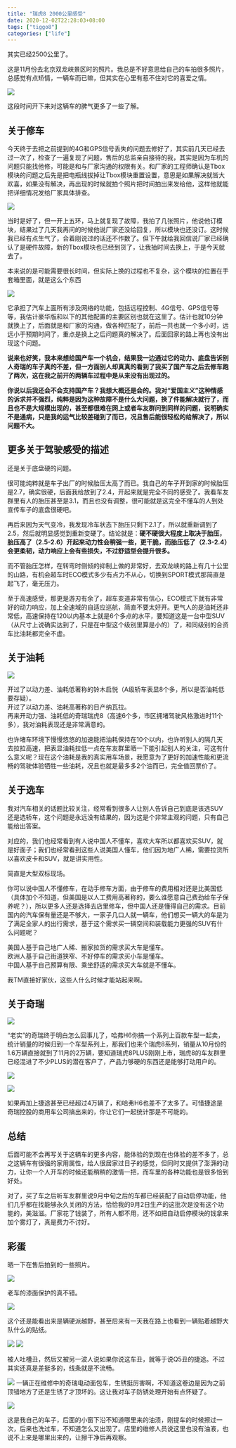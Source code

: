 ```yaml
---
title: "瑞虎8 2000公里感受"
date: 2020-12-02T22:28:03+08:00
tags: ["tiggo8"]
categories: ["life"]
---
```


其实已经2500公里了。

<!--more-->

这是11月份去北京双龙峡景区时的照片。我总是不好意思给自己的车拍很多照片，总感觉有点矫情，一辆车而已嘛，但其实在心里有惹不住对它的喜爱之情。

![](/images/2020-12-02-22-37-06.png)

这段时间开下来对这辆车的脾气更多了一些了解。

## 关于修车

今天终于去把之前提到的4G和GPS信号丢失的问题去修好了，其实前几天已经去过一次了，检查了一遍复现了问题，售后的总监亲自接待的我，其实是因为车机的问题只能找他修，可能是和与厂家沟通的权限有关。和厂家的工程师确认是Tbox模块的问题之后先是把电瓶线拔掉让Tbox模块重置设置，意思是如果解决就皆大欢喜，如果没有解决，再出现的时候就拍个照片把时间拍出来发给他，这样他就能把详细情况发给厂家具体排查。

![](/images/2020-12-02-22-48-48.png)

当时是好了，但一开上五环，马上就复现了故障，我拍了几张照片，他说他订模块，结果过了几天我再问的时候他说厂家还没给回复，所以模块也还没订。这时候我已经有点生气了，合着刚说过的话还不作数了。但下午就给我回信说厂家已经确认了是硬件故障，新的Tbox模块也已经到货了，让我抽时间去换上，于是今天就去了。

本来说的是可能需要很长时间，但实际上换的过程也不复杂，这个模块的位置在手套箱里面，就是这么个东西

![](/images/2020-12-02-22-44-55.png)

它承担了汽车上面所有涉及网络的功能，包括远程控制、4G信号、GPS信号等等，我估计豪华版和以下的其他配置的主要区别也就在这里了。估计也就10分钟就换上了，后面就是和厂家的沟通，做各种匹配了，前后一共也就一个多小时，远远小于预期时间了，重点是换上之后问题真的解决了。后面回家的路上再也没有出现这个问题。

**说来也好笑，我本来想给国产车一个机会，结果我一边通过它的动力、底盘告诉别人奇瑞的车子真的不差，但一方面别人却真真的看到了我买了国产车之后去修车跑了两次，这在我之前开的两辆车过程中是从来没有出现过的。**

**你说以后我还会不会支持国产车？我想大概还是会的。我对“爱国主义”这种情感的诉求并不强烈，纯粹是因为这种故障不是什么大问题，换了件能解决就行了，而且也不是大规模出现的，甚至都很难在网上或者车友群问到同样的问题，说明确实不是通病，只是我的运气比较差碰到了而已，况且售后能很轻松的给解决了，所以问题不大。**

## 更多关于驾驶感受的描述

还是关于底盘硬的问题。

很可能纯粹就是车子出厂的时候胎压太高了而已。我自己的车子开到家的时候胎压是2.7，确实很硬，后面我给放到了2.4，开起来就是完全不同的感受了。我看车友群里有人的胎压甚至是3.1，而且也没有调整，很可能就是这完全不懂车的人到处宣传车子的底盘很硬吧。

再后来因为天气变冷，我发现冷车状态下胎压只剩下2.1了，所以就重新调到了2.5，然后就明显感觉到重新变硬了。结论就是：**硬不硬很大程度上取决于胎压，胎压高了（2.5-2.6）开起来动力性会稍强一些，更干脆，而胎压低了（2.3-2.4）会更柔韧，动力响应上会有些损失，不过舒适型会提升很多。**

而不管胎压怎样，在转弯时侧倾的抑制上做的非常好，去双龙峡的路上有几十公里的山路，有机会超车时ECO模式多少有点力不从心，切换到SPORT模式那简直是起飞了，毫无压力。

至于高速感受，那更是游刃有余了，超车变道非常有信心，ECO模式下就有非常好的动力响应，加上全速域的自适应巡航，简直不要太好开。更气人的是油耗还非常低，高速保持在120以内基本上就是6个多点的水平，要知道这是一台中型SUV（从尺寸上说确实达到了，只是在中型这个级别里算是小的）了，和同级别的合资车比油耗都完全不虚。

## 关于油耗

![](/images/2020-12-02-23-02-17.png)

开过了以动力差、油耗低著称的铃木启悦（A级轿车表显8个多，所以是否油耗低要存疑）。  
开过了以动力差、油耗高著称的日产纳瓦拉。  
再来开动力强、油耗低的奇瑞瑞虎8（高速6个多，市区拥堵驾驶风格激进时11个多），我对油耗表现还是非常满意的。  

也许堵车环境下慢慢悠悠的加速能把油耗保持在10个以内，也许听别人的隔几天去拉拉高速，把表显油耗拉低一点在车友群里晒一下能引起别人的关注，可这有什么意义呢？现在这个油耗是我的真实用车场景，我愿意为了更好的加速性能和更流畅的驾驶体验牺牲一些油耗，况且也就是最多多2个油而已，完全值回票价了。

## 关于选车

我对汽车相关的话题比较关注，经常看到很多人让别人告诉自己到底是该选SUV还是选轿车，这个问题是永远没有结果的，因为这是个非常主观的问题，只有自己能给出答案。

对应的，我们也经常看到有人说中国人不懂车，喜欢大车所以都喜欢买SUV，就是好面子；我们也经常看到这些人说美国人懂车，他们因为地广人稀，需要拉货所以喜欢皮卡和SUV，就是讲实用性。

简直是大型双标现场。

你可以说中国人不懂修车，在动手修车方面，由于修车的费用相对还是比美国低（具体加个不知道，但美国是以人工费用高著称的，要么谁愿意自己费劲给车子保养呢？），所以更多人还是选择去店里修车，但中国人还是懂得自己的需求。目前国内的汽车保有量还是不够大，一家子几口人就一辆车，他们想买一辆大的车是为了满足全家人的出行需求，基于这个需求买一辆空间和装载能力更强的SUV有什么问题呢？

美国人基于自己地广人稀、搬家拉货的需求买大车是懂车。  
欧洲人基于自己街道狭窄、不好停车的需求买小车是懂车。  
中国人基于自己预算有限、乘坐舒适的需求买大车就是不懂车。  

我TM直接好家伙，这些人什么时候才能站起来啊。

## 关于奇瑞

![](/images/2020-12-02-23-15-53.png)

“老实”的奇瑞终于明白怎么回事儿了，哈弗H6你搞一个系列上百款车型一起卖，统计销量的时候归到一个车型系列上，那我们也来个瑞虎8系列，销量从10月份的1.6万辆直接就到了11月的2万辆，要知道瑞虎8PLUS刚刚上市，瑞虎8的车友群里已经混进了不少PLUS的潜在客户了，产品力够硬的东西还是能够打动用户的。

![](/images/2020-12-02-23-20-30.png)

![](/images/2020-12-02-23-19-12.png)

如果再加上捷途甚至已经超过4万辆了，和哈弗H6也差不了太多了。可惜捷途是奇瑞控股的商用车公司搞出来的，你让它们一起统计那是不可能的。


## 总结

后面可能不会再写关于这辆车的更多内容，能体验的到现在也体验的差不多了，总之这辆车有很强的家用属性，给人很居家过日子的感觉，但同时又提供了澎湃的动力，让你一个人开车的时候还能稍稍的激情一把，而车里的各种功能也是很多恰到好处。

对了，买了车之后听车友群里说9月中旬之后的车都已经装配了自动启停功能，他们几乎都在找能够永久关闭的方法，恰恰我的9月2日生产的这批次是没有这个功能的，美滋滋。厂家花了钱装了，所有人都不用，还不如把自动启停模块的钱拿来加个雾灯了，真是费力不讨好。

## 彩蛋

晒一下在售后拍到的一些照片。

![](/images/2020-12-02-23-35-47.png)

老车的漆面保护的真不错。

![](/images/2020-12-02-23-37-11.png)

这个还是能看出来是辆硬派越野，甚至后来有一天我在路上也看到一辆贴着越野大队什么的贴纸。

![](/images/2020-12-02-23-41-25.png)
![](/images/2020-12-02-23-39-10.png)

被人吐槽丑，然后又被另一波人说如果你说这车丑，就等于说Q5丑的捷途。不过其实还真是差挺多的，线条就是不流畅。

![](/images/2020-12-02-23-42-35.png)
一辆正在维修中的奇瑞电动面包车，生锈挺厉害啊，不知道这卷边是因为之前顶错地方了还是生锈了才顶坏的。这让我对车子防锈处理开始有点怀疑了。

![](/images/2020-12-02-23-43-45.png)

这是我自己的车子，后面的小窗下沿不知道哪里来的油渍，刚提车的时候擦过一次，后来也洗过车，不知道怎么又出现了。店里的维修人员说这里也没有油液，也说不上来是哪里出来的，让擦干净后再观察。


